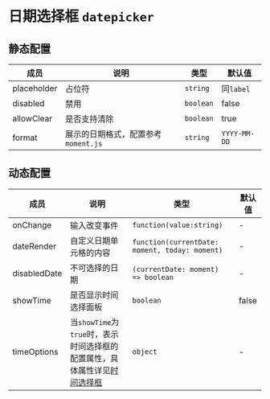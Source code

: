# 日期选择框 `datepicker`

## 静态配置

| 成员 | 说明 | 类型 | 默认值 |
| --- | --- | --- | --- |
| placeholder | 占位符 | `string` | 同`label` |
| disabled | 禁用 | `boolean` | false |
| allowClear | 是否支持清除 | `boolean` | true |
| format | 展示的日期格式，配置参考 `moment.js` | `string` | `YYYY-MM-DD` |

## 动态配置

| 成员 | 说明 | 类型 | 默认值 |
| --- | --- | --- | --- |
| onChange | 输入改变事件 | `function(value:string)` | - |
| dateRender | 自定义日期单元格的内容 | `function(currentDate: moment, today: moment)` | - |
| disabledDate | 不可选择的日期 | `(currentDate: moment) => boolean` | - |
| showTime | 是否显示时间选择面板 | `boolean` | false |
| timeOptions | 当`showTime`为`true`时，表示时间选择框的配置属性，具体属性详见[时间选择框](form/timepicker.md) | `object` | - |
